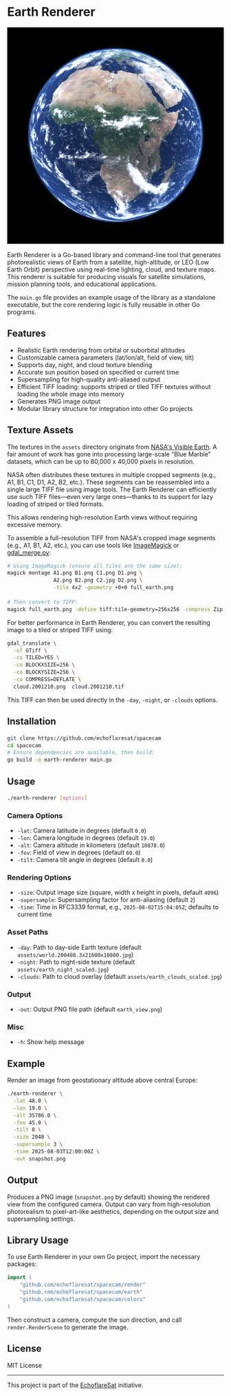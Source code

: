 # Earth Renderer

![earth_view.png](earth_view.png)

Earth Renderer is a Go-based library and command-line tool that generates photorealistic views of Earth from a satellite, high-altitude, or LEO (Low Earth Orbit) perspective using real-time lighting, cloud, and texture maps. This renderer is suitable for producing visuals for satellite simulations, mission planning tools, and educational applications.

The `main.go` file provides an example usage of the library as a standalone executable, but the core rendering logic is fully reusable in other Go programs.

## Features

* Realistic Earth rendering from orbital or suborbital altitudes
* Customizable camera parameters (lat/lon/alt, field of view, tilt)
* Supports day, night, and cloud texture blending
* Accurate sun position based on specified or current time
* Supersampling for high-quality anti-aliased output
* Efficient TIFF loading: supports striped or tiled TIFF textures without loading the whole image into memory
* Generates PNG image output
* Modular library structure for integration into other Go projects

## Texture Assets

The textures in the `assets` directory originate from [NASA's Visible Earth](https://visibleearth.nasa.gov/). A fair amount of work has gone into processing large-scale "Blue Marble" datasets, which can be up to 80,000 x 40,000 pixels in resolution.

NASA often distributes these textures in multiple cropped segments (e.g., A1, B1, C1, D1, A2, B2, etc.). These segments can be reassembled into a single large TIFF file using image tools. The Earth Renderer can efficiently use such TIFF files—even very large ones—thanks to its support for lazy loading of striped or tiled formats.

This allows rendering high-resolution Earth views without requiring excessive memory.

To assemble a full-resolution TIFF from NASA's cropped image segments (e.g., A1, B1, A2, etc.), you can use tools like [ImageMagick](https://imagemagick.org/) or [gdal\_merge.py](https://gdal.org/):

```bash
# Using ImageMagick (ensure all tiles are the same size):
magick montage A1.png B1.png C1.png D1.png \
               A2.png B2.png C2.jpg D2.png \
               -tile 4x2 -geometry +0+0 full_earth.png

# Then convert to TIFF:
magick full_earth.png -define tiff:tile-geometry=256x256 -compress Zip full_earth_tiled.tif
```

For better performance in Earth Renderer, you can convert the resulting image to a tiled or striped TIFF using:

```bash
gdal_translate \
  -of GTiff \
  -co TILED=YES \
  -co BLOCKXSIZE=256 \
  -co BLOCKYSIZE=256 \
  -co COMPRESS=DEFLATE \
  cloud.2001210.png  cloud.2001210.tif
```

This TIFF can then be used directly in the `-day`, `-night`, or `-clouds` options.

## Installation

```bash
git clone https://github.com/echoflaresat/spacecam
cd spacecam
# Ensure dependencies are available, then build:
go build -o earth-renderer main.go
```

## Usage

```bash
./earth-renderer [options]
```

### Camera Options

* `-lat`: Camera latitude in degrees (default `0.0`)
* `-lon`: Camera longitude in degrees (default `19.0`)
* `-alt`: Camera altitude in kilometers (default `10878.0`)
* `-fov`: Field of view in degrees (default `60.0`)
* `-tilt`: Camera tilt angle in degrees (default `0.0`)

### Rendering Options

* `-size`: Output image size (square, width x height in pixels, default `4096`)
* `-supersample`: Supersampling factor for anti-aliasing (default `2`)
* `-time`: Time in RFC3339 format, e.g., `2025-08-02T15:04:05Z`; defaults to current time

### Asset Paths

* `-day`: Path to day-side Earth texture (default `assets/world.200408.3x21600x10800.jpg`)
* `-night`: Path to night-side texture (default `assets/earth_night_scaled.jpg`)
* `-clouds`: Path to cloud overlay (default `assets/earth_clouds_scaled.jpg`)

### Output

* `-out`: Output PNG file path (default `earth_view.png`)

### Misc

* `-h`: Show help message

## Example

Render an image from geostationary altitude above central Europe:

```bash
./earth-renderer \
  -lat 48.0 \
  -lon 19.0 \
  -alt 35786.0 \
  -fov 45.0 \
  -tilt 0 \
  -size 2048 \
  -supersample 3 \
  -time 2025-08-03T12:00:00Z \
  -out snapshot.png
```

## Output

Produces a PNG image (`snapshot.png` by default) showing the rendered view from the configured camera. Output can vary from high-resolution photorealism to pixel-art-like aesthetics, depending on the output size and supersampling settings.

## Library Usage

To use Earth Renderer in your own Go project, import the necessary packages:

```go
import (
    "github.com/echoflaresat/spacecam/render"
    "github.com/echoflaresat/spacecam/earth"
    "github.com/echoflaresat/spacecam/colors"
)
```

Then construct a camera, compute the sun direction, and call `render.RenderScene` to generate the image.

## License

MIT License

---

This project is part of the [EchoflareSat](https://github.com/echoflaresat) initiative.
